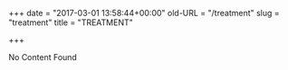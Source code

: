 +++
date = "2017-03-01 13:58:44+00:00"
old-URL = "/treatment"
slug = "treatment"
title = "TREATMENT"

+++

No Content Found
